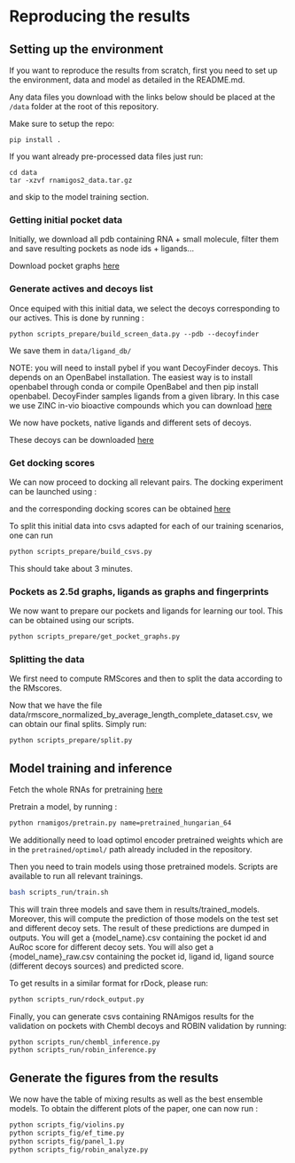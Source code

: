 # Reproducing the results

## Setting up the environment

If you want to reproduce the results from scratch, first you need to set up the environment,
data and model as detailed in the README.md.

Any data files you download with the links below should be placed at the `/data` folder at the root of this repository.

Make sure to setup the repo:

```
pip install .
```

If you want already pre-processed data files just run:

```
cd data
tar -xzvf rnamigos2_data.tar.gz
```

and skip to the model training section.

### Getting initial pocket data

Initially, we download all pdb containing RNA + small molecule, filter them and save resulting pockets as node ids +
ligands...

[//]: # (TODO : include steps to get the original pockets.)


Download pocket graphs [here](https://drive.proton.me/urls/SC9AQCF2SC#JYQ3K9yNUJ4U)

### Generate actives and decoys list

Once equiped with this initial data, we select the decoys corresponding to our actives.
This is done by running :

```
python scripts_prepare/build_screen_data.py --pdb --decoyfinder
```

We save them in `data/ligand_db/`

NOTE: you will need to install pybel if you want DecoyFinder decoys. This depends on an OpenBabel installation.
The easiest way is to install openbabel through conda or compile OpenBabel and then pip install openbabel.
DecoyFinder samples ligands from a given library. In this case we use ZINC in-vio bioactive compounds which you can
download [here](https://drive.proton.me/urls/CQMXCX5MW4#YQeEEa7VHVcu)

We now have pockets, native ligands and different sets of decoys.

These decoys can be downloaded [here](https://drive.proton.me/urls/6XCM553QBC#1NR2xU9W3CkR)

### Get docking scores

We can now proceed to docking all relevant pairs.
The docking experiment can be launched using :

[//]: # (TODO : upload docking scripts_prepare)

and the corresponding docking scores can be obtained [here](https://drive.proton.me/urls/TZJ7R8T8T0#RCd1LK8uu1MK)

[//]: # (TODO : check that the data is ok)

To split this initial data into csvs adapted for each of our training scenarios, one can run

```bash
python scripts_prepare/build_csvs.py
```

This should take about 3 minutes.

### Pockets as 2.5d graphs, ligands as graphs and fingerprints

We now want to prepare our pockets and ligands for learning our tool.
This can be obtained using our scripts.

[//]: # (TODO : RIGHT NOW, we need to have json_pockets/ because the node ids are broken...)

[//]: # (TODO : This requires having rnaglib_all data, maybe we should mention how to get that)

```bash
python scripts_prepare/get_pocket_graphs.py
```

### Splitting the data

We first need to compute RMScores and then to split the data according to the RMscores.

[//]: # (TODO : Add RMscores computations)

Now that we have the file data/rmscore_normalized_by_average_length_complete_dataset.csv, we can obtain our
final splits. Simply run:

```bash
python scripts_prepare/split.py
```

## Model training and inference

Fetch the whole RNAs for pretraining [here](https://drive.proton.me/urls/Y8TTCWKDVC#vs29rzJ1h9YN)

Pretrain a model, by running :

```bash    
python rnamigos/pretrain.py name=pretrained_hungarian_64
```

We additionally need to load optimol encoder pretrained weights which are in the `pretrained/optimol/` path already
included in the repository.

Then you need to train models using those pretrained models.
Scripts are available to run all relevant trainings.

```bash
bash scripts_run/train.sh
```

This will train three models and save them in results/trained_models.
Moreover, this will compute the prediction of those models on the test set and different decoy sets.
The result of these predictions are dumped in outputs.
You will get a {model_name}.csv containing the pocket id and AuRoc score for different decoy sets.
You will also get a {model_name}_raw.csv containing the pocket id, ligand id, ligand source (different decoys sources)
and predicted score.

To get results in a similar format for rDock, please run:

```bash
python scripts_run/rdock_output.py
```

Finally, you can generate csvs containing RNAmigos results for the validation on pockets with Chembl decoys and ROBIN
validation by running:

```bash
python scripts_run/chembl_inference.py
python scripts_run/robin_inference.py
```

## Generate the figures from the results

[//]: # (TODO get dl files)


We now have the table of mixing results as well as the best ensemble models. 
To obtain the different plots of the paper, one can now run :

```bash
python scripts_fig/violins.py
python scripts_fig/ef_time.py
python scripts_fig/panel_1.py
python scripts_fig/robin_analyze.py
```
